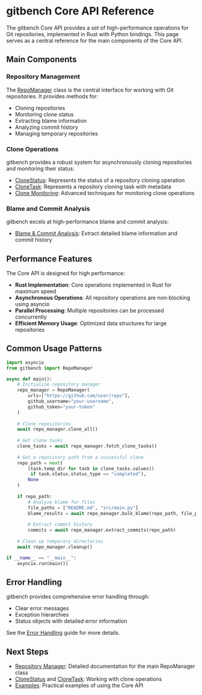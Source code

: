 # gitbench Core API Reference

The gitbench Core API provides a set of high-performance operations for Git repositories, implemented in Rust with Python bindings. This page serves as a central reference for the main components of the Core API.

## Main Components

### Repository Management

The [RepoManager](../RepoManager.md) class is the central interface for working with Git repositories. It provides methods for:

- Cloning repositories
- Monitoring clone status
- Extracting blame information
- Analyzing commit history
- Managing temporary repositories

### Clone Operations

gitbench provides a robust system for asynchronously cloning repositories and monitoring their status:

- [CloneStatus](../CloneStatus.md): Represents the status of a repository cloning operation
- [CloneTask](../CloneTask.md): Represents a repository cloning task with metadata
- [Clone Monitoring](clone-monitoring.md): Advanced techniques for monitoring clone operations

### Blame and Commit Analysis

gitbench excels at high-performance blame and commit analysis:

- [Blame & Commit Analysis](blame-commit.md): Extract detailed blame information and commit history

## Performance Features

The Core API is designed for high performance:

- **Rust Implementation**: Core operations implemented in Rust for maximum speed
- **Asynchronous Operations**: All repository operations are non-blocking using asyncio
- **Parallel Processing**: Multiple repositories can be processed concurrently
- **Efficient Memory Usage**: Optimized data structures for large repositories

## Common Usage Patterns

```python
import asyncio
from gitbench import RepoManager

async def main():
    # Initialize repository manager
    repo_manager = RepoManager(
        urls=["https://github.com/user/repo"],
        github_username="your-username",
        github_token="your-token"
    )
    
    # Clone repositories
    await repo_manager.clone_all()
    
    # Get clone tasks
    clone_tasks = await repo_manager.fetch_clone_tasks()
    
    # Get a repository path from a successful clone
    repo_path = next(
        (task.temp_dir for task in clone_tasks.values() 
         if task.status.status_type == "completed"),
        None
    )
    
    if repo_path:
        # Analyze blame for files
        file_paths = ["README.md", "src/main.py"]
        blame_results = await repo_manager.bulk_blame(repo_path, file_paths)
        
        # Extract commit history
        commits = await repo_manager.extract_commits(repo_path)
    
    # Clean up temporary directories
    await repo_manager.cleanup()

if __name__ == "__main__":
    asyncio.run(main())
```

## Error Handling

gitbench provides comprehensive error handling through:

- Clear error messages
- Exception hierarchies
- Status objects with detailed error information

See the [Error Handling](error-handling.md) guide for more details.

## Next Steps

- [Repository Manager](../RepoManager.md): Detailed documentation for the main RepoManager class
- [CloneStatus](../CloneStatus.md) and [CloneTask](../CloneTask.md): Working with clone operations
- [Examples](../examples/basic-usage.md): Practical examples of using the Core API